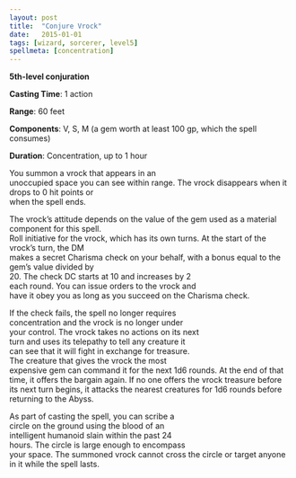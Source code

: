 ```yaml
---
layout: post
title:  "Conjure Vrock"
date:   2015-01-01
tags: [wizard, sorcerer, level5]
spellmeta: [concentration]
---
```


**5th-level conjuration**

**Casting Time**: 1 action

**Range**: 60 feet

**Components**: V, S, M		(a	gem	worth	at	least	100	gp,
                        which	the	spell	consumes)

**Duration**: Concentration,	up	to	1	hour

You	summon	a	vrock	that	appears	in	an	
unoccupied	space	you	can	see	within	range.	The	
vrock	disappears	when	it	drops	to	0	hit	points	or	
when	the	spell	ends.

The	vrock’s	attitude	depends	on	the	value	of	the	
gem	used	as	a	material	component	for	this	spell.	
Roll	initiative	for	the	vrock,	which	has	its	own	
turns.	At	the	start	of	the	vrock’s	turn,	the	DM	
makes	a	secret	Charisma	check	on	your	behalf,
with	a	bonus	equal	to	the	gem’s	value	divided	by	
20.	The	check	DC	starts	at	10	and	increases	by	2	
each	round.	You	can	issue	orders	to	the	vrock and	
have	it	obey	you	as	long	as	you	succeed	on	the	
Charisma	check.

If	the	check	fails,	the	spell	no	longer	requires	
concentration	and	the	vrock	is	no	longer	under	
your	control. The	vrock	takes	no	actions	on	its	next	
turn	and	uses	its	telepathy	to	tell	any	creature	it	
can	see	that	it	will	fight	in	exchange	for	treasure.	
The	creature	that	gives	the	vrock	the	most	
expensive	gem	can	command	it	for	the	next	1d6	
rounds.	At	the	end	of	that	time,	it	offers	the	
bargain	again.	If	no	one	offers	the	vrock	treasure
before	its	next	turn	begins,	it	attacks	the	nearest	
creatures	for	1d6	rounds	before	returning	to	the	
Abyss.

As	part	of	casting	the	spell,	you	can	scribe	a	
circle	on	the	ground	using	the	blood	of	an	
intelligent	humanoid	slain	within	the	past	24	
hours.	The	circle	is	large	enough	to	encompass	
your	space.	The	summoned	vrock cannot	cross	the	
circle or	target	anyone	in	it	while	the	spell	lasts.